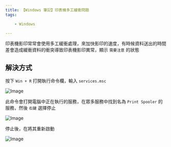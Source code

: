 ```yaml
---
title: 【Windows 筆記】印表機多工緩衝問題
tags:

    - Windows

---
```

印表機影印常常會使用多工緩衝處理，來加快影印的速度，有時候資料送出的時間差會造成緩衝資料的衝突導致印表機影印異常，顯示 `需要注意` 的狀態

## 解決方式

按下 `Win + R` 打開執行命令欄，輸入 `services.msc`

![Image](https://i.imgur.com/wKnmKgk.png)

此命令會打開電腦中正在執行的服務，在眾多服務中找到名為 `Print Spooler` 的服務，然後 `右鍵` 選擇停止

![Image](https://i.imgur.com/MAu4gSD.png)

停止後，在將其重新啟動

![Image](https://i.imgur.com/zkrITab.png)
